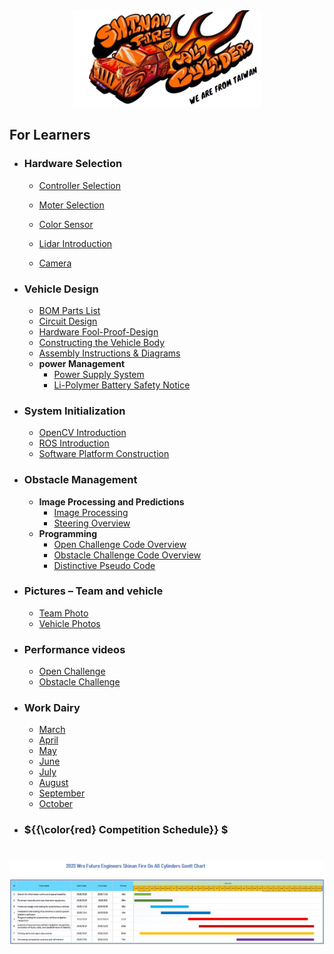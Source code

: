 <div align="center"><img src="./other/img/logo.png" width="300" alt=" logo"></div> 

## For Learners ## 

- ### Hardware Selection
    - [Controller Selection](https://github.com/kirkhu/WRO2023_FE-Shinan-Fire-On-All-Cylinders/tree/main/other/Controller%20Choosing)
    - [Moter Selection](https://github.com/kirkhu/WRO2023_FE-Shinan-Fire-On-All-Cylinders/blob/main/schemes/Motor/README.md)

    - [Color Sensor](https://github.com/kirkhu/WRO2023_FE-Shinan-Fire-On-All-Cylinders/blob/main/schemes/color_sensor/README.md)
    - [Lidar Introduction](https://github.com/kirkhu/WRO2023_FE-Shinan-Fire-On-All-Cylinders/blob/main/schemes/Lidar/README.md)
    - [Camera](https://github.com/kirkhu/WRO2023_FE-Shinan-Fire-On-All-Cylinders/blob/main/schemes/Camera/README.md)
- ### Vehicle Design
    - [BOM Parts List](https://github.com/kirkhu/WRO2023_FE-Shinan-Fire-On-All-Cylinders/tree/main/schemes/Parts_List#readme)
    - [Circuit Design](https://github.com/kirkhu/WRO2023_FE-Shinan-Fire-On-All-Cylinders/blob/main/models/Circuit_Design/README.md)
    - [Hardware Fool-Proof-Design](https://github.com/kirkhu/WRO2023_FE-Shinan-Fire-On-All-Cylinders/blob/main/schemes/fool-proof-design/README.md) 
    - [Constructing the Vehicle Body](https://github.com/kirkhu/WRO2023_FE-Shinan-Fire-On-All-Cylinders/tree/main/models/Vehicle_2D-3D)
    - [Assembly Instructions & Diagrams](https://github.com/kirkhu/WRO2023_FE-Shinan-Fire-On-All-Cylinders/blob/main/schemes/Assembly_Instructions/README.md)
    - __power Management__
      - [Power Supply System](https://github.com/kirkhu/WRO2023_FE-Shinan-Fire-On-All-Cylinders/blob/main/schemes/Power_supply_system/README.md) 
      - [Li-Polymer Battery Safety Notice](https://github.com/kirkhu/WRO2023_FE-Shinan-Fire-On-All-Cylinders/blob/main/schemes/Li-Polymer_Battery/README.md)
- ### System Initialization
    - [OpenCV Introduction](https://github.com/kirkhu/WRO2023_FE-Shinan-Fire-On-All-Cylinders/blob/main/other/OpenCV/README.md)
    - [ROS Introduction](https://github.com/kirkhu/WRO2023_FE-Shinan-Fire-On-All-Cylinders/blob/main/other/ROS/README.md) 
    - [Software Platform Construction](https://github.com/kirkhu/WRO2023_FE-Shinan-Fire-On-All-Cylinders/blob/main/src/System_Platform%20_Software/README.md)
- ### Obstacle Management
    - __Image Processing and Predictions__
      - [Image Processing](https://github.com/kirkhu/WRO2023_FE-Shinan-Fire-On-All-Cylinders/blob/main/src/Image_Processing_and_Predictions/README.md)  
      - [Steering Overview ](https://github.com/kirkhu/WRO2023_FE-Shinan-Fire-On-All-Cylinders/blob/main/src/Steering_overview/README.md)  
    - __Programming__
      - [Open Challenge Code Overview](https://github.com/kirkhu/WRO2023_FE-Shinan-Fire-On-All-Cylinders/tree/main/src/Programming/Open_Challenge)
      - [Obstacle Challenge Code Overview](https://github.com/kirkhu/WRO2023_FE-Shinan-Fire-On-All-Cylinders/tree/main/src/Programming/Obstacle_Challenge)
      - [Distinctive Pseudo Code](https://github.com/kirkhu/WRO2023_FE-Shinan-Fire-On-All-Cylinders/blob/main/src/Feature_Program/README.md)
- ### Pictures – Team and vehicle
    - [Team Photo](https://github.com/kirkhu/WRO2023_FE-Shinan-Fire-On-All-Cylinders/blob/main/t-photos/README.md) 
    - [Vehicle Photos](https://github.com/kirkhu/WRO2023_FE-Shinan-Fire-On-All-Cylinders/blob/main/v-photos/README.md) 
- ### Performance videos
    - [Open Challenge](https://github.com/kirkhu/WRO2023_FE-Shinan-Fire-On-All-Cylinders/blob/main/video/Open_Challenge/video.md)
    - [Obstacle Challenge](https://github.com/kirkhu/WRO2023_FE-Shinan-Fire-On-All-Cylinders/blob/main/video/Obstacle_Challenge/video.md)
- ### Work Dairy
    - [March](https://github.com/kirkhu/WRO2023_FE-Shinan-Fire-On-All-Cylinders/tree/main/other/work_diary#20230319--20230326)
    - [April](https://github.com/kirkhu/WRO2023_FE-Shinan-Fire-On-All-Cylinders/tree/main/other/work_diary#20230327--20230402)
    - [May](https://github.com/kirkhu/WRO2023_FE-Shinan-Fire-On-All-Cylinders/tree/main/other/work_diary#20230501-20230507)
    - [June](https://github.com/kirkhu/WRO2023_FE-Shinan-Fire-On-All-Cylinders/tree/main/other/work_diary#20230529--20230604)
    - [July](https://github.com/kirkhu/WRO2023_FE-Shinan-Fire-On-All-Cylinders/tree/main/other/work_diary#20230626--20230702)
    - [August](https://github.com/kirkhu/WRO2023_FE-Shinan-Fire-On-All-Cylinders/tree/main/other/work_diary#20230731--20230806)
    - [September](https://github.com/kirkhu/WRO2023_FE-Shinan-Fire-On-All-Cylinders/tree/main/other/work_diary#20230828--20230903)
    - [October]()
- ### ${{\color{red} Competition Schedule}} $  
# <div align="center">![Gantt chart](./Competition_Schedule_Gantt.jpg)</div> 
